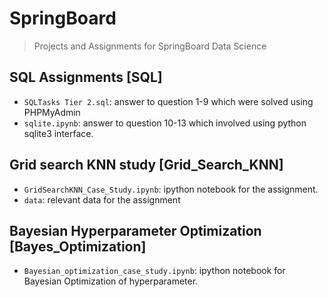# SpringBoard
> Projects and Assignments for SpringBoard Data Science

## SQL Assignments [SQL]

- `SQLTasks Tier 2.sql`: answer to question 1-9 which were solved using PHPMyAdmin 
- `sqlite.ipynb`: answer to question 10-13 which involved using python sqlite3 interface.

## Grid search KNN study [Grid_Search_KNN]

- `GridSearchKNN_Case_Study.ipynb`: ipython notebook for the assignment.
- `data`: relevant data for the assignment

## Bayesian Hyperparameter Optimization [Bayes_Optimization]

- `Bayesian_optimization_case_study.ipynb`: ipython notebook for Bayesian Optimization of hyperparameter.
